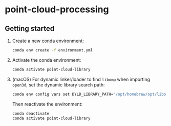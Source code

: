 # point-cloud-processing

## Getting started

1. Create a new conda environment:
    ```zsh
    conda env create -f environment.yml
    ```
2. Activate the conda environment:
    ```zsh
    conda activate point-cloud-library
    ```

3. (macOS) For dynamic linker/loader to find `libomp` when importing `open3d`, set the dynamic library search path:
    ```zsh
    conda env config vars set DYLD_LIBRARY_PATH="/opt/homebrew/opt/libomp/lib:$DYLD_LIBRARY_PATH"
    ```
   Then reactivate the environment:
    ```zsh
    conda deactivate
    conda activate point-cloud-library
    ```